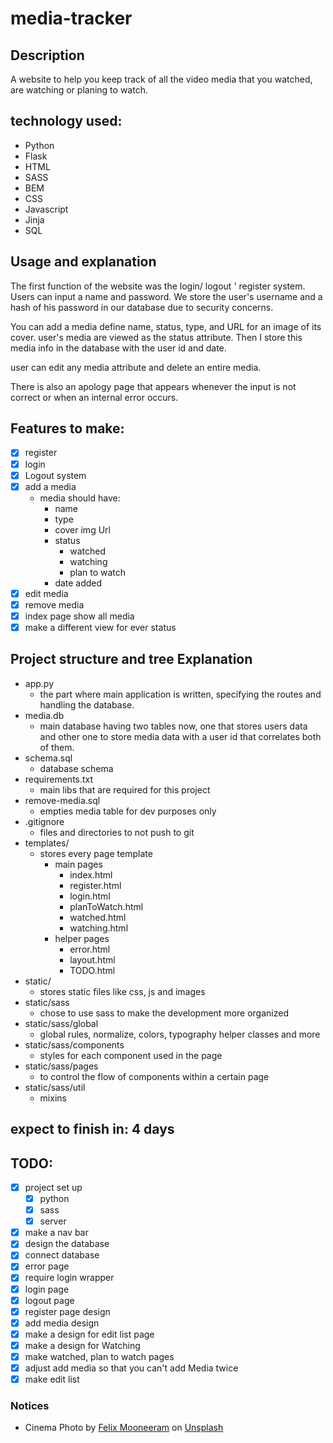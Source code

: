 # media-tracker

## Description
A website to help you keep track of all the video media that you watched, are watching or planing to watch.

## technology used:
- Python
- Flask
- HTML
- SASS
- BEM
- CSS
- Javascript
- Jinja
- SQL

## Usage and explanation
The first function of the website was the login/ logout ' register system. Users can input a name and password. We store the user's username and a hash of his password in our database due to security concerns. 

You can add a media define name, status, type, and URL for an image of its cover. user's media are viewed as the status attribute. Then I store this media info in the database with the user id and date.

user can edit any media attribute and delete an entire media.

There is also an apology page that appears whenever the input is not correct or when an internal error occurs.

## Features to make:
- [X] register
- [X] login 
- [X] Logout system
- [X] add a media
    - media should have:
        - name
        - type
        - cover img Url
        - status
            - watched
            - watching
            - plan to watch
        - date added
- [X] edit media 
- [X] remove media
- [X] index page show all media
- [X] make a different view for ever status

## Project structure and tree Explanation
- app.py
    - the part where main application is written, specifying the routes and handling the database.
- media.db
    - main database having two tables now, one that stores users data and other one to store media data with a user id that correlates both of them.
- schema.sql
    - database schema
- requirements.txt
    - main libs that are required for this project
- remove-media.sql
    - empties media table for dev purposes only
- .gitignore
    - files and directories to not push to git
- templates/
    - stores every page template 
        - main pages
            - index.html
            - register.html
            - login.html
            - planToWatch.html
            - watched.html
            - watching.html
        - helper pages
            - error.html
            - layout.html
            - TODO.html
- static/
    - stores static files like css, js and images
- static/sass
    - chose to use sass to make the development more organized
- static/sass/global
    - global rules, normalize, colors, typography helper classes and more
- static/sass/components
    - styles for each component used in the page
- static/sass/pages
    - to control the flow of components within a certain page
- static/sass/util
    - mixins




## expect to finish in: **4 days**

## TODO:
- [X] project set up
    - [X] python
    - [X] sass
    - [X] server
- [X] make a nav bar
- [X] design the database
- [X] connect database
- [X] error page
- [X] require login wrapper
- [X] login page
- [X] logout page
- [X] register page design
- [X] add media design
- [X] make a design for edit list page
- [X] make a design for Watching
- [X] make watched, plan to watch pages
- [X] adjust add media so that you can't add Media twice
- [X] make edit list 

### Notices
-  Cinema Photo by <a href="https://unsplash.com/@felixmooneeram?utm_source=unsplash&utm_medium=referral&utm_content=creditCopyText">Felix Mooneeram</a> on <a href="https://unsplash.com/?utm_source=unsplash&utm_medium=referral&utm_content=creditCopyText">Unsplash</a>
  